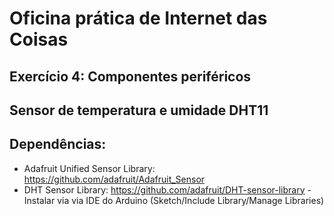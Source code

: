 ﻿# Oficina prática de Internet das Coisas

## Exercício 4: Componentes periféricos

## Sensor de temperatura e umidade DHT11


## Dependências:
 * Adafruit Unified Sensor Library: https://github.com/adafruit/Adafruit_Sensor
 * DHT Sensor Library: https://github.com/adafruit/DHT-sensor-library - Instalar via via IDE do Arduino (Sketch/Include Library/Manage Libraries)